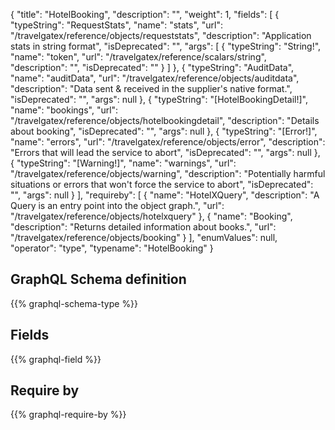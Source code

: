 {
  "title": "HotelBooking",
  "description": "",
  "weight": 1,
  "fields": [
    {
      "typeString": "RequestStats",
      "name": "stats",
      "url": "/travelgatex/reference/objects/requeststats",
      "description": "Application stats in string format",
      "isDeprecated": "",
      "args": [
        {
          "typeString": "String!",
          "name": "token",
          "url": "/travelgatex/reference/scalars/string",
          "description": "",
          "isDeprecated": ""
        }
      ]
    },
    {
      "typeString": "AuditData",
      "name": "auditData",
      "url": "/travelgatex/reference/objects/auditdata",
      "description": "Data sent & received in the supplier's native format.",
      "isDeprecated": "",
      "args": null
    },
    {
      "typeString": "[HotelBookingDetail!]",
      "name": "bookings",
      "url": "/travelgatex/reference/objects/hotelbookingdetail",
      "description": "Details about booking",
      "isDeprecated": "",
      "args": null
    },
    {
      "typeString": "[Error!]",
      "name": "errors",
      "url": "/travelgatex/reference/objects/error",
      "description": "Errors that will lead the service to abort",
      "isDeprecated": "",
      "args": null
    },
    {
      "typeString": "[Warning!]",
      "name": "warnings",
      "url": "/travelgatex/reference/objects/warning",
      "description": "Potentially  harmful situations or errors that won't force the service to abort",
      "isDeprecated": "",
      "args": null
    }
  ],
  "requireby": [
    {
      "name": "HotelXQuery",
      "description": "A Query is an entry point into the object graph.",
      "url": "/travelgatex/reference/objects/hotelxquery"
    },
    {
      "name": "Booking",
      "description": "Returns detailed information about books.",
      "url": "/travelgatex/reference/objects/booking"
    }
  ],
  "enumValues": null,
  "operator": "type",
  "typename": "HotelBooking"
}
## GraphQL Schema definition

{{% graphql-schema-type %}}

## Fields

{{% graphql-field %}}

## Require by

{{% graphql-require-by %}}
